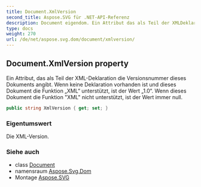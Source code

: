 ```yaml
---
title: Document.XmlVersion
second_title: Aspose.SVG für .NET-API-Referenz
description: Document eigendom. Ein Attribut das als Teil der XMLDeklaration die Versionsnummer dieses Dokuments angibt. Wenn keine Deklaration vorhanden ist und dieses Dokument die Funktion XML unterstützt ist der Wert 1.0. Wenn dieses Dokument die Funktion XML nicht unterstützt ist der Wert immer null.
type: docs
weight: 270
url: /de/net/aspose.svg.dom/document/xmlversion/
---
```

## Document.XmlVersion property

Ein Attribut, das als Teil der XML-Deklaration die Versionsnummer dieses Dokuments angibt. Wenn keine Deklaration vorhanden ist und dieses Dokument die Funktion „XML“ unterstützt, ist der Wert „1.0“. Wenn dieses Dokument die Funktion "XML" nicht unterstützt, ist der Wert immer null.

```csharp
public string XmlVersion { get; set; }
```

### Eigentumswert

Die XML-Version.

### Siehe auch

* class [Document](../)
* namensraum [Aspose.Svg.Dom](../../document/)
* Montage [Aspose.SVG](../../../)


